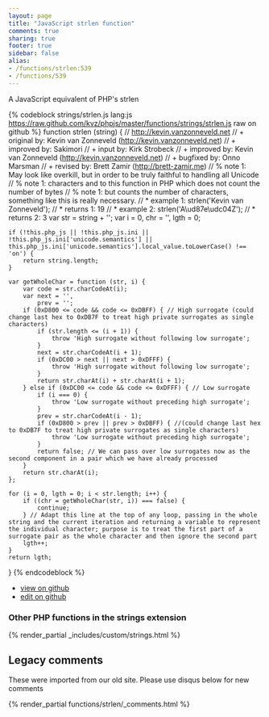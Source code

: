```yaml
---
layout: page
title: "JavaScript strlen function"
comments: true
sharing: true
footer: true
sidebar: false
alias:
- /functions/strlen:539
- /functions/539
---
```

<!-- Generated by Rakefile:build -->
A JavaScript equivalent of PHP's strlen

{% codeblock strings/strlen.js lang:js https://raw.github.com/kvz/phpjs/master/functions/strings/strlen.js raw on github %}
function strlen (string) {
    // http://kevin.vanzonneveld.net
    // +   original by: Kevin van Zonneveld (http://kevin.vanzonneveld.net)
    // +   improved by: Sakimori
    // +      input by: Kirk Strobeck
    // +   improved by: Kevin van Zonneveld (http://kevin.vanzonneveld.net)
    // +   bugfixed by: Onno Marsman
    // +    revised by: Brett Zamir (http://brett-zamir.me)
    // %        note 1: May look like overkill, but in order to be truly faithful to handling all Unicode
    // %        note 1: characters and to this function in PHP which does not count the number of bytes
    // %        note 1: but counts the number of characters, something like this is really necessary.
    // *     example 1: strlen('Kevin van Zonneveld');
    // *     returns 1: 19
    // *     example 2: strlen('A\ud87e\udc04Z');
    // *     returns 2: 3
    var str = string + '';
    var i = 0,
        chr = '',
        lgth = 0;

    if (!this.php_js || !this.php_js.ini || !this.php_js.ini['unicode.semantics'] || this.php_js.ini['unicode.semantics'].local_value.toLowerCase() !== 'on') {
        return string.length;
    }

    var getWholeChar = function (str, i) {
        var code = str.charCodeAt(i);
        var next = '',
            prev = '';
        if (0xD800 <= code && code <= 0xDBFF) { // High surrogate (could change last hex to 0xDB7F to treat high private surrogates as single characters)
            if (str.length <= (i + 1)) {
                throw 'High surrogate without following low surrogate';
            }
            next = str.charCodeAt(i + 1);
            if (0xDC00 > next || next > 0xDFFF) {
                throw 'High surrogate without following low surrogate';
            }
            return str.charAt(i) + str.charAt(i + 1);
        } else if (0xDC00 <= code && code <= 0xDFFF) { // Low surrogate
            if (i === 0) {
                throw 'Low surrogate without preceding high surrogate';
            }
            prev = str.charCodeAt(i - 1);
            if (0xD800 > prev || prev > 0xDBFF) { //(could change last hex to 0xDB7F to treat high private surrogates as single characters)
                throw 'Low surrogate without preceding high surrogate';
            }
            return false; // We can pass over low surrogates now as the second component in a pair which we have already processed
        }
        return str.charAt(i);
    };

    for (i = 0, lgth = 0; i < str.length; i++) {
        if ((chr = getWholeChar(str, i)) === false) {
            continue;
        } // Adapt this line at the top of any loop, passing in the whole string and the current iteration and returning a variable to represent the individual character; purpose is to treat the first part of a surrogate pair as the whole character and then ignore the second part
        lgth++;
    }
    return lgth;
}
{% endcodeblock %}

 - [view on github](https://github.com/kvz/phpjs/blob/master/functions/strings/strlen.js)
 - [edit on github](https://github.com/kvz/phpjs/edit/master/functions/strings/strlen.js)

### Other PHP functions in the strings extension
{% render_partial _includes/custom/strings.html %}
## Legacy comments
These were imported from our old site. Please use disqus below for new comments
<div style="overflow-y: scroll; max-height: 500px;">
{% render_partial functions/strlen/_comments.html %}
</div>
